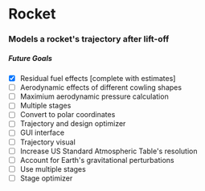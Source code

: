 # Rocket
### Models a rocket's trajectory after lift-off
##### Future Goals

- [x] Residual fuel effects [complete with estimates]
- [ ] Aerodynamic effects of different cowling shapes
- [ ] Maximium aerodynamic pressure calculation
- [ ] Multiple stages
- [ ] Convert to polar coordinates
- [ ] Trajectory and design optimizer
- [ ] GUI interface
- [ ] Trajectory visual
- [ ] Increase US Standard Atmospheric Table's resolution
- [ ] Account for Earth's gravitational perturbations
- [ ] Use multiple stages
- [ ] Stage optimizer
